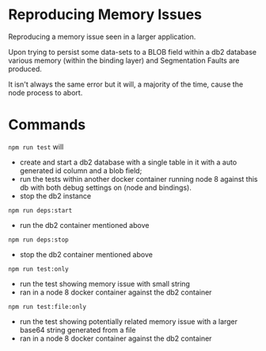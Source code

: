 # Reproducing Memory Issues

Reproducing a memory issue seen in a larger application.

Upon trying to persist some data-sets to a BLOB field within a db2 database various memory (within the binding layer) and Segmentation Faults are produced.

It isn't always the same error but it will, a majority of the time, cause the node process to abort.

# Commands

`npm run test` will
- create and start a db2 database with a single table in it with a auto generated id column and a blob field;
- run the tests within another docker container running node 8 against this db with both debug settings on (node and bindings).
- stop the db2 instance

`npm run deps:start`
- run the db2 container mentioned above

`npm run deps:stop`
- stop the db2 container mentioned above

`npm run test:only`
- run the test showing memory issue with small string
- ran in a node 8 docker container against the db2 container

`npm run test:file:only`
- run the test showing potentially related memory issue with a larger base64 string generated from a file
- ran in a node 8 docker container against the db2 container
